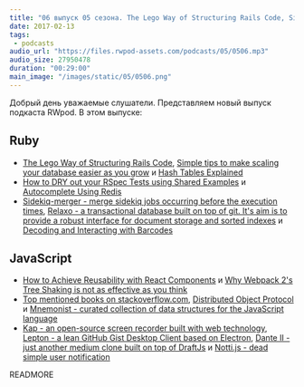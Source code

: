 ```yaml
---
title: "06 выпуск 05 сезона. The Lego Way of Structuring Rails Code, Sidekiq-merger, Relaxo, Kap, Dante II, Notti.js, Lepton и прочее"
date: 2017-02-13
tags:
 - podcasts
audio_url: "https://files.rwpod-assets.com/podcasts/05/0506.mp3"
audio_size: 27950478
duration: "00:29:00"
main_image: "/images/static/05/0506.png"
---
```


Добрый день уважаемые слушатели. Представляем новый выпуск подкаста RWpod. В этом выпуске:

## Ruby

 - [The Lego Way of Structuring Rails Code](http://engineering.vinted.com/2017/02/13/how-to-structure-code/), [Simple tips to make scaling your database easier as you grow](http://blog.honeybadger.io/easy_rails_database_scaling_wins/) и [Hash Tables Explained](http://www.blackbytes.info/2017/02/hash-tables-explained/)
 - [How to DRY out your RSpec Tests using Shared Examples](https://medium.freecodecamp.com/how-to-dry-out-your-rspec-tests-using-shared-examples-d5cc5d33fd76) и [Autocomplete Using Redis](http://blog.katpadi.ph/autocomplete-with-redis/)
 - [Sidekiq-merger - merge sidekiq jobs occurring before the execution times](https://github.com/dtaniwaki/sidekiq-merger), [Relaxo - a transactional database built on top of git. It's aim is to provide a robust interface for document storage and sorted indexes](https://github.com/ioquatix/relaxo) и [Decoding and Interacting with Barcodes](https://www.driftingruby.com/episodes/decoding-and-interacting-with-barcodes)

## JavaScript

 - [How to Achieve Reusability with React Components](https://medium.com/walmartlabs/how-to-achieve-reusability-with-react-components-81edeb7fb0e0) и [Why Webpack 2's Tree Shaking is not as effective as you think](https://advancedweb.hu/2017/02/07/treeshaking/)
 - [Top mentioned books on stackoverflow.com](http://www.dev-books.com/), [Distributed Object Protocol](https://distributedobjectprotocol.org/) и [Mnemonist - curated collection of data structures for the JavaScript language](https://yomguithereal.github.io/mnemonist/)
 - [Kap - an open-source screen recorder built with web technology](https://getkap.co/), [Lepton - a lean GitHub Gist Desktop Client based on Electron](http://hackjutsu.com/Lepton/), [Dante II - just another medium clone built on top of DraftJs](https://michelson.github.io/dante2/) и [Notti.js - dead simple user notification](https://notti.surge.sh/)

READMORE
